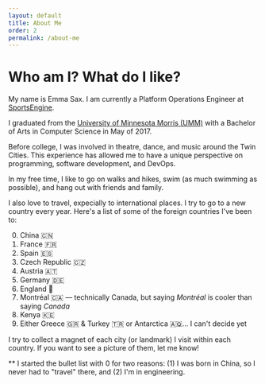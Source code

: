 ```yaml
---
layout: default
title: About Me
order: 2
permalink: /about-me
---
```


# Who am I? What do I like?

My name is Emma Sax. I am currently a Platform Operations Engineer at [SportsEngine](https://www.sportsengine.com/solutions/).

I graduated from the [University of Minnesota Morris (UMM)](https://www4.morris.umn.edu/) with a Bachelor of Arts in Computer Science in May of 2017.

Before college, I was involved in theatre, dance, and music around the Twin Cities. This experience has allowed me to have a unique perspective on programming, software development, and DevOps.

In my free time, I like to go on walks and hikes, swim (as much swimming as possible), and hang out with friends and family.

I also love to travel, expecially to international places. I try to go to a new country every year. Here's a list of some of the foreign countries I've been to:

<ol start="0">
  <li>China 🇨🇳</li>
  <li>France 🇫🇷</li>
  <li>Spain 🇪🇸</li>
  <li>Czech Republic 🇨🇿</li>
  <li>Austria 🇦🇹</li>
  <li>Germany 🇩🇪</li>
  <li>England 🏴󠁧󠁢󠁥󠁮󠁧󠁿</li>
  <li>Montréal 🇨🇦 — technically Canada, but saying <i>Montréal</i> is cooler than saying <i>Canada</i></li>
  <li>Kenya 🇰🇪</li>
  <li>Either Greece 🇬🇷 & Turkey 🇹🇷 or Antarctica 🇦🇶... I can't decide yet</li>
</ol>

I try to collect a magnet of each city (or landmark) I visit within each country. If you want to see a picture of them, let me know!

** I started the bullet list with 0 for two reasons: (1) I was born in China, so I never had to "travel" there, and (2) I'm in engineering.
